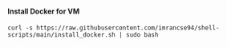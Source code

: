 #### Install Docker for VM
```
curl -s https://raw.githubusercontent.com/imrancse94/shell-scripts/main/install_docker.sh | sudo bash
```

